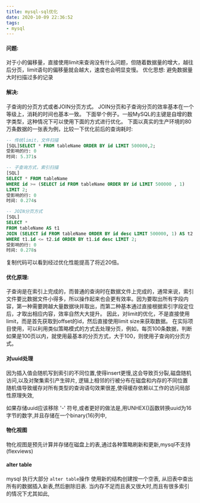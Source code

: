 ```yaml
---
title: mysql-sql优化
date: 2020-10-09 22:36:52
tags: 
- mysql
---
```

#### 问题:
对于小的偏移量，直接使用limit来查询没有什么问题，但随着数据量的增大，越往后分页，limit语句的偏移量就会越大，速度也会明显变慢。
优化思想:
避免数据量大时扫描过多的记录
#### 解决:
子查询的分页方式或者JOIN分页方式。
JOIN分页和子查询分页的效率基本在一个等级上，消耗的时间也基本一致。
下面举个例子。一般MySQL的主键是自增的数字类型，这种情况下可以使用下面的方式进行优化。
下面以真实的生产环境的80万条数据的一张表为例，比较一下优化前后的查询耗时:

```sql
-- 传统limit，文件扫描
[SQL]SELECT * FROM tableName ORDER BY id LIMIT 500000,2;
受影响的行: 0
时间: 5.371s

-- 子查询方式，索引扫描
[SQL]
SELECT * FROM tableName
WHERE id >= (SELECT id FROM tableName ORDER BY id LIMIT 500000 , 1)
LIMIT 2;
受影响的行: 0
时间: 0.274s

-- JOIN分页方式
[SQL]
SELECT *
FROM tableName AS t1
JOIN (SELECT id FROM tableName ORDER BY id desc LIMIT 500000, 1) AS t2
WHERE t1.id <= t2.id ORDER BY t1.id desc LIMIT 2;
受影响的行: 0
时间: 0.278s
```

复制代码可以看到经过优化性能提高了将近20倍。

#### 优化原理:
子查询是在索引上完成的，而普通的查询时在数据文件上完成的，通常来说，索引文件要比数据文件小得多，所以操作起来也会更有效率。因为要取出所有字段内容，第一种需要跨越大量数据块并取出，而第二种基本通过直接根据索引字段定位后，才取出相应内容，效率自然大大提升。
因此，对limit的优化，不是直接使用limit，而是首先获取到offset的id，然后直接使用limit size来获取数据。
在实际项目使用，可以利用类似策略模式的方式去处理分页，例如，每页100条数据，判断如果是100页以内，就使用最基本的分页方式，大于100，则使用子查询的分页方式。


#### 对uuid处理
因为插入值会随机写到索引的不同位置,使得insert更慢,这会导致页分裂,磁盘随机访问,以及对聚集索引产生碎片,
逻辑上相邻的行被分布在磁盘和内存的不同位置
随机值导致缓存对所有类型的查询语句效果很差,使得缓存依赖以工作的访问局部性原理失效,

如果存储uuid应该移除 '-' 符号,或者更好的做法是,用UNHEX()函数转换uuid为16字节的数字,并且存储在一个binary(16)列中,

#### 物化视图
物化视图是预先计算并存储在磁盘上的表,通过各种策略刷新和更新,mysql不支持(flexviews)

#### alter table 
mysql 执行大部分 `alter table`操作 使用新的结构创建按一个空表, 从旧表中查出所有的数据插入新表,然后删除旧表. 当内存不足而且表又很大时,而且有很多索引的情况下尤其如此, 

